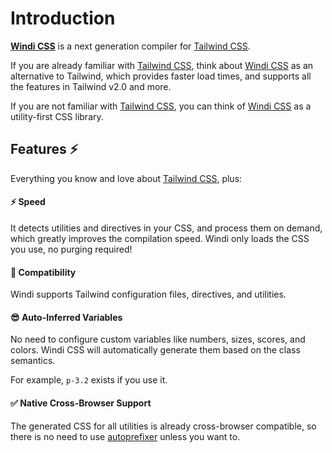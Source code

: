 [windicss]: https://github.com/windicss/windicss
[windi css]: https://github.com/windicss/windicss
[tailwind css]: https://github.com/tailwindlabs/tailwindcss
[autoprefixer]: https://autoprefixer.github.io/

# Introduction

[__Windi CSS__][windicss] is a next generation compiler for [Tailwind CSS].

If you are already familiar with [Tailwind CSS], think about [Windi CSS] as an alternative to Tailwind, which provides faster load times, and supports all the features in Tailwind v2.0 and more.

If you are not familiar with [Tailwind CSS], you can think of [Windi CSS] as a utility-first CSS library.

## Features ⚡️

Everything you know and love about [Tailwind CSS], plus:

#### ⚡️ Speed

It detects utilities and directives in your CSS, and process them on demand, which greatly improves the compilation speed. Windi only loads the CSS you use, no purging required!

#### 🔌 Compatibility

Windi supports Tailwind configuration files, directives, and utilities.

#### 😎 Auto-Inferred Variables

No need to configure custom variables like numbers, sizes, scores, and colors. Windi CSS will automatically generate them based on the class semantics.

For example, `p-3.2` exists if you use it.

#### ✅ Native Cross-Browser Support

The generated CSS for all utilities is already cross-browser compatible, so there is no need to use [autoprefixer] unless you want to.
